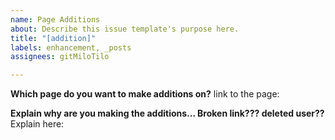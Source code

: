 ```yaml
---
name: Page Additions
about: Describe this issue template's purpose here.
title: "[addition]"
labels: enhancement, _posts
assignees: gitMiloTilo

---
```


**Which page do you want to make additions on?**
link to the page:

**Explain why are you making the additions... Broken link??? deleted user??**
Explain here:
